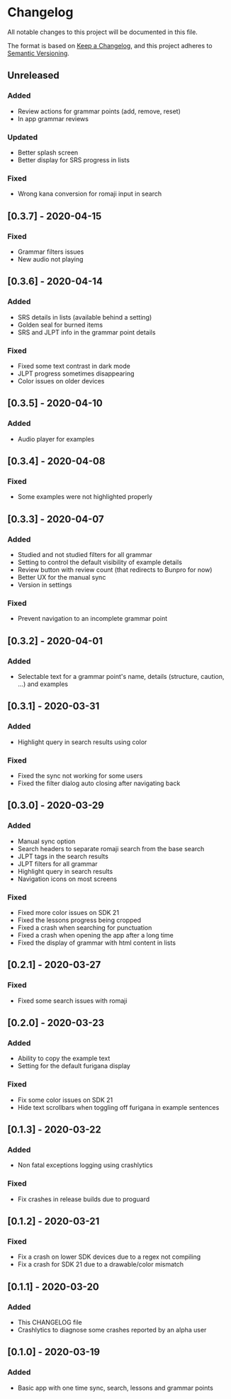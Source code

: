 # Changelog
All notable changes to this project will be documented in this file.

The format is based on [Keep a Changelog](https://keepachangelog.com/en/1.0.0/),
and this project adheres to [Semantic Versioning](https://semver.org/spec/v2.0.0.html).

## Unreleased
### Added
- Review actions for grammar points (add, remove, reset)
- In app grammar reviews

### Updated
- Better splash screen
- Better display for SRS progress in lists

### Fixed
- Wrong kana conversion for romaji input in search

## [0.3.7] - 2020-04-15
### Fixed
- Grammar filters issues
- New audio not playing

## [0.3.6] - 2020-04-14
### Added
- SRS details in lists (available behind a setting)
- Golden seal for burned items
- SRS and JLPT info in the grammar point details

### Fixed
- Fixed some text contrast in dark mode
- JLPT progress sometimes disappearing
- Color issues on older devices

## [0.3.5] - 2020-04-10
### Added
- Audio player for examples

## [0.3.4] - 2020-04-08
### Fixed
- Some examples were not highlighted properly

## [0.3.3] - 2020-04-07
### Added
- Studied and not studied filters for all grammar
- Setting to control the default visibility of example details
- Review button with review count (that redirects to Bunpro for now)
- Better UX for the manual sync
- Version in settings

### Fixed
- Prevent navigation to an incomplete grammar point

## [0.3.2] - 2020-04-01
### Added
- Selectable text for a grammar point's name, details (structure, caution, ...) and examples

## [0.3.1] - 2020-03-31
### Added
- Highlight query in search results using color

### Fixed
- Fixed the sync not working for some users
- Fixed the filter dialog auto closing after navigating back

## [0.3.0] - 2020-03-29
### Added
- Manual sync option
- Search headers to separate romaji search from the base search
- JLPT tags in the search results
- JLPT filters for all grammar
- Highlight query in search results
- Navigation icons on most screens

### Fixed
- Fixed more color issues on SDK 21
- Fixed the lessons progress being cropped
- Fixed a crash when searching for punctuation
- Fixed a crash when opening the app after a long time
- Fixed the display of grammar with html content in lists

## [0.2.1] - 2020-03-27
### Fixed
- Fixed some search issues with romaji

## [0.2.0] - 2020-03-23
### Added
- Ability to copy the example text
- Setting for the default furigana display

### Fixed
- Fix some color issues on SDK 21
- Hide text scrollbars when toggling off furigana in example sentences

## [0.1.3] - 2020-03-22
### Added
- Non fatal exceptions logging using crashlytics

### Fixed
- Fix crashes in release builds due to proguard

## [0.1.2] - 2020-03-21
### Fixed
- Fix a crash on lower SDK devices due to a regex not compiling
- Fix a crash for SDK 21 due to a drawable/color mismatch

## [0.1.1] - 2020-03-20
### Added
- This CHANGELOG file
- Crashlytics to diagnose some crashes reported by an alpha user

## [0.1.0] - 2020-03-19
### Added
- Basic app with one time sync, search, lessons and grammar points
